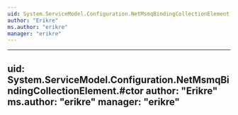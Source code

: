 ```yaml
---
uid: System.ServiceModel.Configuration.NetMsmqBindingCollectionElement
author: "Erikre"
ms.author: "erikre"
manager: "erikre"
---
```


---
uid: System.ServiceModel.Configuration.NetMsmqBindingCollectionElement.#ctor
author: "Erikre"
ms.author: "erikre"
manager: "erikre"
---
